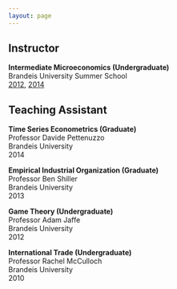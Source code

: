 ```yaml
---
layout: page
---
```


## Instructor 

<strong>Intermediate Microeconomics (Undergraduate)</strong><br />
Brandeis University Summer School<br />
<a href="Syllabus2012.pdf" target="_blank">2012</a>, <a href="Syllabus2014.pdf" target="_blank">2014</a>


## Teaching Assistant

<strong>Time Series Econometrics (Graduate)</strong><br />
Professor Davide Pettenuzzo<br />
Brandeis University<br />
2014

<strong>Empirical Industrial Organization (Graduate)</strong><br />
Professor Ben Shiller<br />
Brandeis University<br />
2013

<strong>Game Theory (Undergraduate)</strong><br />
Professor Adam Jaffe<br />
Brandeis University<br />
2012

<strong>International Trade (Undergraduate)</strong><br />
Professor Rachel McCulloch<br />
Brandeis University<br />
2010
